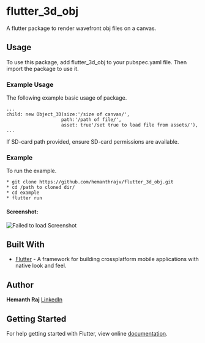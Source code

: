 # flutter_3d_obj

A flutter package to render wavefront obj files on a canvas.

## Usage

To use this package, add flutter_3d_obj to your pubspec.yaml file.
Then import the package to use it.

### Example Usage

The following example basic usage of package.

```
...
child: new Object_3D(size:'/size of canvas/',
                    path:'/path of file/',
                    asset: true'/set true to load file from assets/'),
...
```
If SD-card path provided, ensure SD-card permissions are available.

### Example

To run the example.

```
* git clone https://github.com/hemanthrajv/flutter_3d_obj.git
* cd /path to cloned dir/
* cd example
* flutter run
```
#### Screenshot:
![Failed to load Screenshot][logo]

[logo]: https://github.com/hemanthrajv/flutter_3d_obj/blob/master/screenshot.png


## Built With

* [Flutter](https://flutter.io) - A framework for building crossplatform mobile applications with native look and feel.


## Author

**Hemanth Raj**
[LinkedIn](https://www.linkedin.com/in/hemanthrajv)


## Getting Started

For help getting started with Flutter, view online [documentation](http://flutter.io/).